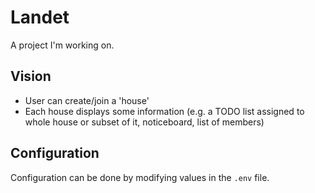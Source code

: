 # Landet

A project I'm working on.

## Vision

* User can create/join a 'house'
* Each house displays some information (e.g. a TODO list assigned to whole house
  or subset of it, noticeboard, list of members)

## Configuration

Configuration can be done by modifying values in the `.env` file.
